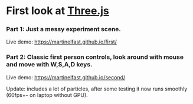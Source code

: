 # First look at <a href="https://threejs.org/">Three.js</a> 

### Part 1: Just a messy experiment scene.

Live demo: <a href="https://martinelfast.github.io/first/">https://martinelfast.github.io/first/</a>

### Part 2: Classic first person controls, look around with mouse and move with W,S,A,D keys.

Live demo: <a href="https://martinelfast.github.io/second/">https://martinelfast.github.io/second/</a>

Update: includes a lot of particles, after some testing it now runs smoothly (60fps+- on laptop without GPU).